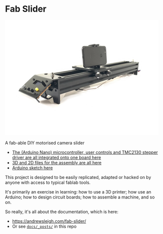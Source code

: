 # Fab Slider

![fab-slider-v2-hero.jpg](docs/assets/fab-slider-v2-hero.jpg)

A fab-able DIY motorised camera slider


* [The (Arduino Nano) microcontroller, user controls and TMC2130 stepper driver are all integrated onto one board here](boards/driver-arduino-shield/v3)
* [3D and 2D files for the assembly are all here](3d-parts/v1)
* [Arduino sketch here](arduino-code/v2)

This project is designed to be easily replicated, adapted or hacked on by anyone with access to typical fablab tools. 

It's primarily an exercise in learning: how to use a 3D printer; how use an Arduino; how to design circuit boards; how to assemble a machine, and so on. 

So really, it's all about the documentation, which is here:

* <https://andrewsleigh.com/fab-slider/>
* Or see [`docs/_posts/`](docs/_posts/) in this repo